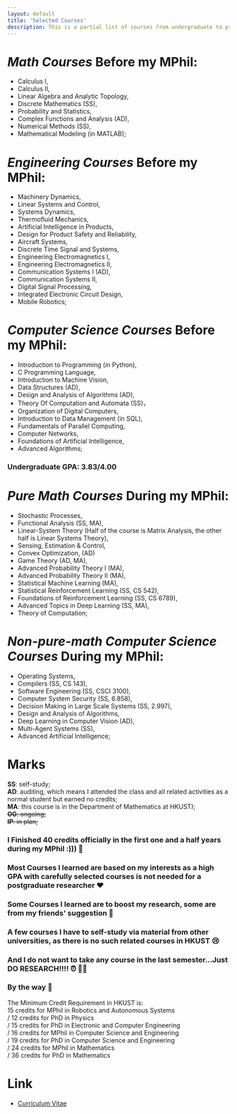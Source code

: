 ```yaml
---
layout: default
title: 'Selected Courses'
description: This is a partial list of courses from undergraduate to present.
---
```


# *Math Courses* Before my MPhil:  
- Calculus I,  
- Calculus II,  
- Linear Algebra and Analytic Topology,  
- Discrete Mathematics (SS),  
- Probability and Statistics,  
- Complex Functions and Analysis (AD),  
- Numerical Methods (SS),  
- Mathematical Modeling (in MATLAB);

# *Engineering Courses* Before my MPhil:  
- Machinery Dynamics,  
- Linear Systems and Control,  
- Systems Dynamics,  
- Thermofluid Mechanics,  
- Artificial Intelligence in Products,  
- Design for Product Safety and Reliability,  
- Aircraft Systems,  
- Discrete Time Signal and Systems,  
- Engineering Electromagnetics I,  
- Engineering Electromagnetics II,  
- Communication Systems I (AD),  
- Communication Systems II,  
- Digital Signal Processing,  
- Integrated Electronic Circuit Design,  
- Mobile Robotics;

# *Computer Science Courses* Before my MPhil:  
- Introduction to Programming (in Python),    
- C Programming Language,  
- Introduction to Machine Vision,  
- Data Structures (AD),  
- Design and Analysis of Algorithms (AD),  
- Theory Of Computation and Automata (SS)，  
- Organization of Digital Computers,  
- Introduction to Data Management (in SQL),  
- Fundamentals of Parallel Computing,  
- Computer Networks,  
- Foundations of Artificial Intelligence,  
- Advanced Algorithms;

### Undergraduate GPA: 3.83/4.00  

# *Pure Math Courses* During my MPhil:  
- Stochastic Processes,  
- Functional Analysis (SS, MA),  
- Linear-System Theory (Half of the course is Matrix Analysis, the other half is Linear Systems Theory),  
- Sensing, Estimation & Control,  
- Convex Optimization, (AD)  
- Game Theory (AD, MA),  
- Advanced Probability Theory I (MA),  
- Advanced Probability Theory II (MA),  
- Statistical Machine Learning (MA),  
- Statistical Reinforcement Learning (SS, CS 542),  
- Foundations of Reinforcement Learning (SS, CS 6789),  
- Advanced Topics in Deep Learning (SS, MA),  
- Theory of Computation;

# *Non-pure-math Computer Science Courses* During my MPhil:   
- Operating Systems,  
- Compilers (SS, CS 143),  
- Software Engineering (SS, CSCI 3100),  
- Computer System Security (SS, 6.858),  
- Decision Making in Large Scale Systems (SS, 2.997),  
- Design and Analysis of Algorithms,  
- Deep Learning in Computer Vision (AD),  
- Multi-Agent Systems (SS),  
- Advanced Artificial Intelligence;

# Marks  
__SS__: self-study;  
__AD__: auditing, which means I attended the class and all related activities as a normal student but earned no credits;  
__MA__: this course is in the Department of Mathematics at HKUST);  
~~__OG__: ongoing;~~  
~~__IP__: in plan;~~


### I Finished 40 credits officially in the first one and a half years during my MPhil :)))  🖖  
### Most Courses I learned are based on my interests as a high GPA with carefully selected courses is not needed for a postgraduate researcher  ❤️  
### Some Courses I learned are to boost my research, some are from my friends' suggestion  🤞  
### A few courses I have to self-study via material from other universities, as there is no such related courses in HKUST 😢  
### And I do not want to take any course in the last semester...Just DO RESEARCH!!!!  ⏰ 🏃‍♂️  
### By the way 🙂
The Minimum Credit Requirement in HKUST is:   
15 credits for MPhil in Robotics and Autonomous Systems  
/ 12 credits for PhD in Physics  
/ 15 credits for PhD in Electronic and Computer Engineering  
/ 16 credits for MPhil in Computer Science and Engineering  
/ 19 credits for PhD in Computer Science and Engineering  
/ 24 credits for MPhil in Mathematics  
/ 36 credits for PhD in Mathematics

# Link
- [Curriculum Vitae](https://github.com/klyw1998/LiangyaweiKuang/blob/gh-pages/cv.pdf)
